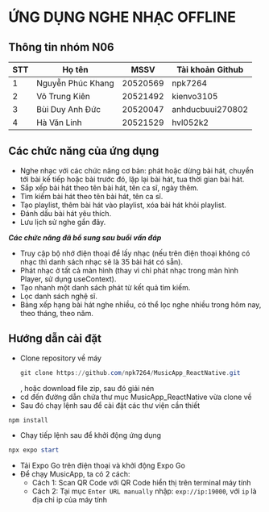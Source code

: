 # ỨNG DỤNG NGHE NHẠC OFFLINE
## Thông tin nhóm N06
| STT  | Họ tên              | MSSV       | Tài khoản Github     | 
| -    | -                   | -          | -                    |
| 1    | Nguyễn Phúc Khang   | 20520569   | npk7264		           |
| 2    | Võ Trung Kiên       | 20521492   | kienvo3105           |
| 3    | Bùi Duy Anh Đức     | 20520047   | anhducbuui270802     |
| 4    | Hà Văn Linh         | 20521529   | hvl052k2             |
## Các chức năng của ứng dụng
- Nghe nhạc với các chức năng cơ bản: phát hoặc dừng bài hát, chuyển tới bài kế tiếp hoặc bài trước đó, lặp lại bài hát, tua thời gian bài hát.
- Sắp xếp bài hát theo tên bài hát, tên ca sĩ, ngày thêm.
- Tìm kiếm bài hát theo tên bài hát, tên ca sĩ.
- Tạo playlist, thêm bài hát vào playlist, xóa bài hát khỏi playlist.
- Đánh dấu bài hát yêu thích.
- Lưu lịch sử nghe gần đây.

**_Các chức năng đã bổ sung sau buổi vấn đáp_**
- Truy cập bộ nhớ điện thoại để lấy nhạc (nếu trên điện thoại không có nhạc thì danh sách nhạc sẽ là 35 bài hát có sẵn).
- Phát nhạc ở tất cả màn hình (thay vì chỉ phát nhạc trong màn hình Player, sử dụng useContext).
- Tạo nhanh một danh sách phát từ kết quả tìm kiếm.
- Lọc danh sách nghệ sĩ.
- Bảng xếp hạng bài hát nghe nhiều, có thể lọc nghe nhiều trong hôm nay, theo tháng, theo năm.

## Hướng dẫn cài đặt
- Clone repository về máy
  ```powershell
  git clone https://github.com/npk7264/MusicApp_ReactNative.git
  ```
  , hoặc download file zip, sau đó giải nén
- cd đến đường dẫn chứa thư mục MusicApp_ReactNative vừa clone về
- Sau đó chạy lệnh sau để cài đặt các thư viện cần thiết
```powershell
npm install
```
- Chạy tiếp lệnh sau để khởi động ứng dụng
```powershell
npx expo start
```
- Tải Expo Go trên điện thoại và khởi động Expo Go
- Để chạy MusicApp, ta có 2 cách:
  - Cách 1: Scan QR Code với QR Code hiển thị trên terminal máy tính
  - Cách 2: Tại mục `Enter URL manually` nhập: `exp://ip:19000`, với `ip` là địa chỉ ip của máy tính





